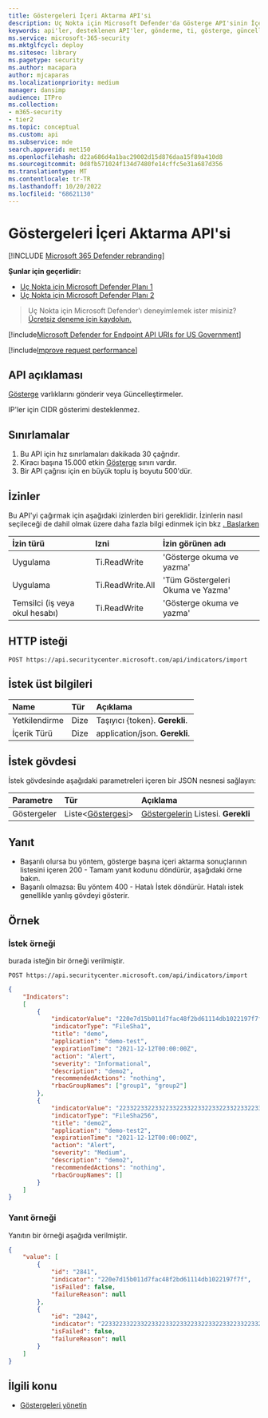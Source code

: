 ```yaml
---
title: Göstergeleri İçeri Aktarma API'si
description: Uç Nokta için Microsoft Defender'da Gösterge API'sinin İçeri Aktarma toplu işlemini kullanmayı öğrenin.
keywords: api'ler, desteklenen API'ler, gönderme, ti, gösterge, güncelleştirme
ms.service: microsoft-365-security
ms.mktglfcycl: deploy
ms.sitesec: library
ms.pagetype: security
ms.author: macapara
author: mjcaparas
ms.localizationpriority: medium
manager: dansimp
audience: ITPro
ms.collection:
- m365-security
- tier2
ms.topic: conceptual
ms.custom: api
ms.subservice: mde
search.appverid: met150
ms.openlocfilehash: d22a686d4a1bac29002d15d876daa15f89a410d8
ms.sourcegitcommit: 0d8fb571024f134d7480fe14cffc5e31a687d356
ms.translationtype: MT
ms.contentlocale: tr-TR
ms.lasthandoff: 10/20/2022
ms.locfileid: "68621130"
---
```

# <a name="import-indicators-api"></a>Göstergeleri İçeri Aktarma API'si

[!INCLUDE [Microsoft 365 Defender rebranding](../../includes/microsoft-defender.md)]


**Şunlar için geçerlidir:** 
- [Uç Nokta için Microsoft Defender Planı 1](https://go.microsoft.com/fwlink/p/?linkid=2154037)
- [Uç Nokta için Microsoft Defender Planı 2](https://go.microsoft.com/fwlink/p/?linkid=2154037)

>Uç Nokta için Microsoft Defender'ı deneyimlemek ister misiniz? [Ücretsiz deneme için kaydolun.](https://signup.microsoft.com/create-account/signup?products=7f379fee-c4f9-4278-b0a1-e4c8c2fcdf7e&ru=https://aka.ms/MDEp2OpenTrial?ocid=docs-wdatp-exposedapis-abovefoldlink)

[!include[Microsoft Defender for Endpoint API URIs for US Government](../../includes/microsoft-defender-api-usgov.md)]

[!include[Improve request performance](../../includes/improve-request-performance.md)]

## <a name="api-description"></a>API açıklaması

[Gösterge](ti-indicator.md) varlıklarını gönderir veya Güncelleştirmeler.

IP'ler için CIDR gösterimi desteklenmez.

## <a name="limitations"></a>Sınırlamalar

1. Bu API için hız sınırlamaları dakikada 30 çağrıdır.
2. Kiracı başına 15.000 etkin [Gösterge](ti-indicator.md) sınırı vardır.
3. Bir API çağrısı için en büyük toplu iş boyutu 500'dür.

## <a name="permissions"></a>İzinler

Bu API'yi çağırmak için aşağıdaki izinlerden biri gereklidir. İzinlerin nasıl seçileceği de dahil olmak üzere daha fazla bilgi edinmek için bkz [. Başlarken](apis-intro.md)

İzin türü|Izni|İzin görünen adı
:---|:---|:---
Uygulama|Ti.ReadWrite|'Gösterge okuma ve yazma'
Uygulama|Ti.ReadWrite.All|'Tüm Göstergeleri Okuma ve Yazma'
Temsilci (iş veya okul hesabı)|Ti.ReadWrite|'Gösterge okuma ve yazma'

## <a name="http-request"></a>HTTP isteği

```http
POST https://api.securitycenter.microsoft.com/api/indicators/import
```

## <a name="request-headers"></a>İstek üst bilgileri

Name|Tür|Açıklama
:---|:---|:---
Yetkilendirme|Dize|Taşıyıcı {token}. **Gerekli**.
İçerik Türü|Dize|application/json. **Gerekli**.

## <a name="request-body"></a>İstek gövdesi

İstek gövdesinde aşağıdaki parametreleri içeren bir JSON nesnesi sağlayın:

Parametre|Tür|Açıklama
:---|:---|:---
Göstergeler|Liste<[Göstergesi](ti-indicator.md)>|[Göstergelerin](ti-indicator.md) Listesi. **Gerekli**

## <a name="response"></a>Yanıt

- Başarılı olursa bu yöntem, gösterge başına içeri aktarma sonuçlarının listesini içeren 200 - Tamam yanıt kodunu döndürür, aşağıdaki örne bakın.
- Başarılı olmazsa: Bu yöntem 400 - Hatalı İstek döndürür. Hatalı istek genellikle yanlış gövdeyi gösterir.

## <a name="example"></a>Örnek

### <a name="request-example"></a>İstek örneği

burada isteğin bir örneği verilmiştir.

```http
POST https://api.securitycenter.microsoft.com/api/indicators/import
```

```json
{
    "Indicators":
    [
        {
            "indicatorValue": "220e7d15b011d7fac48f2bd61114db1022197f7f",
            "indicatorType": "FileSha1",
            "title": "demo",
            "application": "demo-test",
            "expirationTime": "2021-12-12T00:00:00Z",
            "action": "Alert",
            "severity": "Informational",
            "description": "demo2",
            "recommendedActions": "nothing",
            "rbacGroupNames": ["group1", "group2"]
        },
        {
            "indicatorValue": "2233223322332233223322332233223322332233223322332233223322332222",
            "indicatorType": "FileSha256",
            "title": "demo2",
            "application": "demo-test2",
            "expirationTime": "2021-12-12T00:00:00Z",
            "action": "Alert",
            "severity": "Medium",
            "description": "demo2",
            "recommendedActions": "nothing",
            "rbacGroupNames": []
        }
    ]
}
```

### <a name="response-example"></a>Yanıt örneği

Yanıtın bir örneği aşağıda verilmiştir.

```json
{
    "value": [
        {
            "id": "2841",
            "indicator": "220e7d15b011d7fac48f2bd61114db1022197f7f",
            "isFailed": false,
            "failureReason": null
        },
        {
            "id": "2842",
            "indicator": "2233223322332233223322332233223322332233223322332233223322332222",
            "isFailed": false,
            "failureReason": null
        }
    ]
}
```

## <a name="related-topic"></a>İlgili konu

- [Göstergeleri yönetin](manage-indicators.md)
